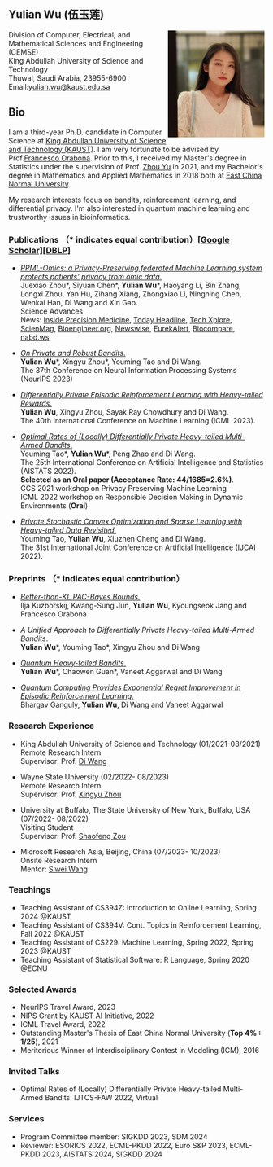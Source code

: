 ## Yulian Wu (伍玉莲)
<img width="190" height="210" src="./Yulian2.jpeg" align="right"/> 

Division of Computer, Electrical, and Mathematical Sciences and Engineering (CEMSE)\
King Abdullah University of Science and Technology\
Thuwal, Saudi Arabia, 23955-6900\
Email:yulian.wu@kaust.edu.sa 


## Bio
I am a third-year Ph.D. candidate in Computer Science at [King Abdullah University of Science and Technology (KAUST)](https://www.kaust.edu.sa/en). I am very fortunate to be advised by Prof.[Francesco  Orabona](https://francesco.orabona.com/). Prior to this, I received my Master's degree in Statistics under the supervision of Prof. [Zhou Yu](https://faculty.ecnu.edu.cn/_s35/wz2/main.psp) in 2021, and my Bachelor's degree in Mathematics and Applied Mathematics in 2018 both at [East China Normal University](https://www.ecnu.edu.cn/).

My research interests focus on bandits, reinforcement learning, and differential privacy. I'm also interested in quantum machine learning and trustworthy issues in bioinformatics.


### Publications （* indicates equal contribution）[[Google Scholar]](https://scholar.google.com/citations?user=10E7OtIAAAAJ&hl=en)[[DBLP]](https://dblp.org/pid/182/8539.html)

- [*PPML-Omics: a Privacy-Preserving federated Machine Learning system protects patients’ privacy from omic data*.](https://www.science.org/doi/10.1126/sciadv.adh8601)\
  Juexiao Zhou\*, Siyuan Chen\*, **Yulian Wu**\*, Haoyang Li, Bin Zhang, Longxi Zhou, Yan Hu, Zihang Xiang, Zhongxiao Li, 
  Ningning Chen, Wenkai Han, Di Wang and Xin Gao.\
  Science Advances \
  News: [Inside Precision Medicine](https://www.insideprecisionmedicine.com/topics/algorithm-proposed-to-protect-patient-privacy/), [Today Headline](https://todayheadline.co/an-integrated-shuffler-optimizes-the-privacy-of-personal-genomic-data-used-for-machine-learning/), [Tech Xplore](https://techxplore.com/news/2024-02-shuffler-optimizes-privacy-personal-genomic.html), [ScienMag](https://scienmag.com/shuffling-the-deck-for-privacy/), [Bioengineer.org](https://bioengineer.org/shuffling-the-deck-for-privacy/), [Newswise](https://www.newswise.com/articles/shuffling-the-deck-for-privacy), [EurekAlert](https://www.eurekalert.org/news-releases/1034533), [Biocompare](https://www.biocompare.com/Life-Science-News/610989-Novel-Privacy-Preserving-Machine-Learning-Method-Developed-for-Genomics-Data/), [nabd.ws](https://nabd.ws/h/132899916-7bdd33/?hf=0)

- [*On Private and Robust Bandits*.](https://arxiv.org/abs/2302.02526)\
  **Yulian Wu**\*, Xingyu Zhou\*, Youming Tao and Di Wang.\
  The 37th Conference on Neural Information Processing Systems (NeurIPS 2023)


- [*Differentially Private Episodic Reinforcement Learning with Heavy-tailed Rewards*.](https://proceedings.mlr.press/v202/wu23aa)\
  **Yulian Wu**, Xingyu Zhou, Sayak Ray Chowdhury and Di Wang.\
  The 40th International Conference on Machine Learning (ICML 2023).

- [*Optimal Rates of (Locally) Differentially Private Heavy-tailed Multi-Armed Bandits*.](https://proceedings.mlr.press/v151/tao22a.html) \
  Youming Tao\*, **Yulian Wu**\*, Peng Zhao and Di Wang. \
  The 25th International Conference on Artificial Intelligence and Statistics (AISTATS 2022).\
  **Selected as an Oral paper (Acceptance Rate: 44/1685=2.6%)**.\
   CCS 2021 workshop on Privacy Preserving Machine Learning \
   ICML 2022 workshop on Responsible Decision Making in Dynamic Environments (**Oral**)
 
- [*Private Stochastic Convex Optimization and Sparse Learning with Heavy-tailed Data Revisited*.](https://www.ijcai.org/proceedings/2022/548) \
  Youming Tao, **Yulian Wu**, Xiuzhen Cheng and Di Wang.\
  The 31st International Joint Conference on Artificial Intelligence (IJCAI 2022).
  
  
### Preprints （* indicates equal contribution）
- [*Better-than-KL PAC-Bayes Bounds.*](https://arxiv.org/abs/2402.09201)\
Ilja Kuzborskij, Kwang-Sung Jun, **Yulian Wu**, Kyoungseok Jang and Francesco Orabona

- *A Unified Approach to Differentially Private Heavy-tailed Multi-Armed Bandits*.\
  **Yulian Wu**\*, Youming Tao\*, Xingyu Zhou and Di Wang
  
- [*Quantum Heavy-tailed Bandits*.](https://arxiv.org/abs/2301.09680)\
  **Yulian Wu**\*, Chaowen Guan\*,  Vaneet Aggarwal and  Di Wang
  
- [*Quantum Computing Provides Exponential Regret Improvement in Episodic Reinforcement Learning*.](http://arxiv.org/abs/2302.08617)\
  Bhargav Ganguly, **Yulian Wu**, Di Wang and Vaneet Aggarwal
  
### Research Experience
- King Abdullah University of Science and Technology (01/2021-08/2021)\
  Remote Research Intern\
  Supervisor: Prof. [Di Wang](https://shao3wangdi.github.io/)
 
- Wayne State University (02/2022- 08/2023)\
  Remote Research Intern\
  Supervisor: Prof. [Xingyu Zhou](https://xingyuzhou.org)
  
- University at Buffalo, The State University of New York, Buffalo, USA (07/2022- 08/2022)\
  Visiting Student\
  Supervisor: Prof. [Shaofeng Zou](http://www.acsu.buffalo.edu/~szou3/)

- Microsoft Research Asia, Beijing, China (07/2023- 10/2023)\
  Onsite Research Intern\
  Mentor: [Siwei Wang](https://www.microsoft.com/en-us/research/people/siweiwang/)
  

### Teachings
- Teaching Assistant of CS394Z: Introduction to Online Learning, Spring 2024 @KAUST
- Teaching Assistant of CS394V: Cont. Topics in Reinforcement Learning, Fall 2022 @KAUST
- Teaching Assistant of CS229: Machine Learning, Spring 2022, Spring 2023 @KAUST
- Teaching Assistant of Statistical Software: R Language, Spring 2020 @ECNU


### Selected Awards
- NeurIPS Travel Award, 2023
- NIPS Grant by KAUST AI Initiative, 2022
- ICML Travel Award, 2022 
- Outstanding Master's Thesis of East China Normal University (**Top 4% : 1/25**), 2021 
- Meritorious Winner of Interdisciplinary Contest in Modeling (ICM), 2016 


### Invited Talks
- Optimal Rates of (Locally) Differentially Private Heavy-tailed Multi-Armed Bandits. IJTCS-FAW 2022, Virtual


### Services
- Program Committee member: SIGKDD 2023, SDM 2024
- Reviewer: ESORICS 2022, ECML-PKDD 2022, Euro S&P 2023,  ECML-PKDD 2023, AISTATS 2024, SIGKDD 2024


<!--<script type="text/javascript" src="//rf.revolvermaps.com/0/0/6.js?i=5t6uoz0hjby&amp;m=7&amp;c=e63100&amp;cr1=ffffff&amp;f=arial&amp;l=0&amp;bv=90&amp;lx=-420&amp;ly=420&amp;hi=20&amp;he=7&amp;hc=a8ddff&amp;rs=80" async="async"></script>-->

<div style="display:inline-block;width:205px;"><script type="text/javascript" src="//rf.revolvermaps.com/0/0/7.js?i=5t6uoz0hjby&amp;m=0&amp;c=ff0000&amp;cr1=ffffff&amp;sx=0" async="async"></script></div>

